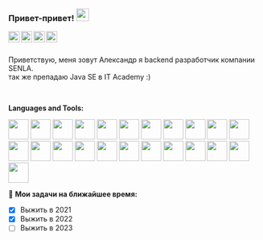 ### Привет-привет! <img src="https://media.giphy.com/media/hvRJCLFzcasrR4ia7z/giphy.gif" width="25px">
<a href="[https://vk.com/your_profile](https://vk.com/id105622192)">
  <img align="left" alt="VKontakte" width="22px" src="https://cdn.jsdelivr.net/npm/simple-icons@v3/icons/vk.svg" />
</a>
<a href="https://www.linkedin.com/in/your_profile">
  <img align="left" alt="LinkdeIn" width="22px" src="https://cdn.jsdelivr.net/npm/simple-icons@v3/icons/linkedin.svg" />
</a>
<a href="https://t.me/your_profile">
  <img align="left" alt="Abhishek's Telegram" width="22px" src="https://cdn.jsdelivr.net/npm/simple-icons@v3/icons/telegram.svg" />
</a>
<a href="https://www.instagram.com/your_profile">
  <img align="left" alt="Instagram" width="22px" src="https://cdn.jsdelivr.net/npm/simple-icons@v3/icons/instagram.svg" />
</a>

<br /><br />

Приветствую, меня зовут Александр я backend разработчик компании SENLA.<br/>
так же препадаю Java SE в IT Academy :)

<br />
  
**Languages and Tools:**  

<code><img height="40" src="https://brandslogos.com/wp-content/uploads/thumbs/java-logo-vector-1.svg"></code>
<code><img height="40" src="https://seeklogo.com/images/G/go-logo-046185B647-seeklogo.com.png"></code>
<code><img height="40" src="https://download.logo.wine/logo/Apache_Groovy/Apache_Groovy-Logo.wine.png"></code>
<code><img height="40" src="https://upload.wikimedia.org/wikipedia/commons/7/74/Kotlin_Icon.png"></code>
<code><img height="40" src="https://cdn.freebiesupply.com/logos/large/2x/spring-3-logo-svg-vector.svg"></code>
<code><img height="40" src="https://ucarecdn.com/f869a732-2d12-4c7c-8238-0c5994860606/"></code>
<code><img height="40" src="https://cdn.freebiesupply.com/logos/large/2x/hibernate-logo-png-transparent.png"></code>
<code><img height="40" src="https://www.docker.com/wp-content/uploads/2022/03/Moby-logo.png"></code>
<code><img height="40" src="https://e7.pngegg.com/pngimages/508/156/png-clipart-gradle-computer-icons-transparency-logo-scalable-graphics-share-to-mammal-text.png"></code>
<code><img height="40" src="https://e7.pngegg.com/pngimages/917/651/png-clipart-apache-maven-feathers-tech-companies.png"></code>
<code><img height="40" src="https://w7.pngwing.com/pngs/441/460/png-transparent-postgresql-plain-wordmark-logo-icon-thumbnail.png"></code>
<code><img height="40" src="https://w7.pngwing.com/pngs/956/695/png-transparent-mongodb-original-wordmark-logo-icon-thumbnail.png"></code>
<code><img height="40" src="https://www.liquibase.org/wp-content/uploads/2022/03/Liquibase_logo_vertical_RGB_ORANGE.png"></code>
<code><img height="40" src="https://www.cloud4y.ru/upload/iblock/05f/yivbufa263afbv31nia8rglkiqw1ie0i/1655882257308.png"></code>
<code><img height="40" src="https://seeklogo.com/images/P/postman-logo-0087CA0D15-seeklogo.com.png"></code>
<code><img height="40" src="https://git-scm.com/images/logos/downloads/Git-Icon-1788C.png"></code>
<code><img height="40" src="https://www.vectorlogo.zone/logos/camunda/camunda-ar21.png"></code>
<code><img height="40" src="https://upload.wikimedia.org/wikipedia/commons/thumb/5/5e/Cassandra_logo.svg/1024px-Cassandra_logo.svg.png"></code>
<code><img height="40" src="https://upload.wikimedia.org/wikipedia/commons/0/00/Kubernetes_%28container_engine%29.png"></code>
<code><img height="40" src="https://cdn-icons-png.flaticon.com/512/6146/6146606.png"></code>
<code><img height="40" src="https://logowik.com/content/uploads/images/jira3124.jpg"></code>
<code><img height="40" src="https://upload.wikimedia.org/wikipedia/commons/thumb/8/82/Gnu-bash-logo.svg/2560px-Gnu-bash-logo.svg.png"></code>
<code><img height="40" src="https://www.freepnglogos.com/uploads/linux-png/linux-logo-logo-brands-for-0.png"></code>



🚧 **Мои задачи на ближайшее время:**
<!-- TODO-IST:START -->
* [x] Выжить в 2021
* [x] Выжить в 2022
* [ ] Выжить в 2023
<!-- TODO-IST:END -->
